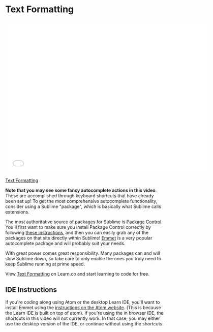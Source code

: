 # Text Formatting

<iframe width="640" height="480" src="//www.youtube.com/embed/toswcv5oj9I?rel=0&modestbranding=1" frameborder="0" allowfullscreen></iframe>

<p><a href="https://www.youtube.com/watch?v=toswcv5oj9I">Text Formatting</a></p>

**Note that you may see some fancy autocomplete actions in this video**. These are accomplished through keyboard shortcuts that have already been set up! To get the most comprehensive autocomplete functionality, consider using a Sublime  "package", which is basically what Sublime calls extensions.

The most authoritative source of packages for Sublime is [Package Control](https://packagecontrol.io/). You'll first want to make sure you install Package Control correctly by following [these instructions](https://packagecontrol.io/installation), and then you can easily grab any of the packages on that site directly within Sublime! [Emmet](https://packagecontrol.io/packages/Emmet) is a very popular autocomplete package and will probably suit your needs.

With great power comes great responsibility. Many packages can and will slow Sublime down, so take care to only enable the ones you truly need to keep Sublime running at prime speed.

<p data-visibility='hidden'>View <a href='https://learn.co/lessons/text-formatting' title='Text Formatting'>Text Formatting</a> on Learn.co and start learning to code for free.</p>

## IDE Instructions 

If you're coding along using Atom or the desktop Learn IDE, you'll want to install Emmet using the [instructions on the Atom website](https://flight-manual.atom.io/using-atom/sections/atom-packages/). (This is because the Learn IDE is built on top of atom). If you're using the in browser IDE, the shortcuts in this video will not currently work. In that case, you may either use the desktop version of the IDE, or continue without using the shortcuts.
